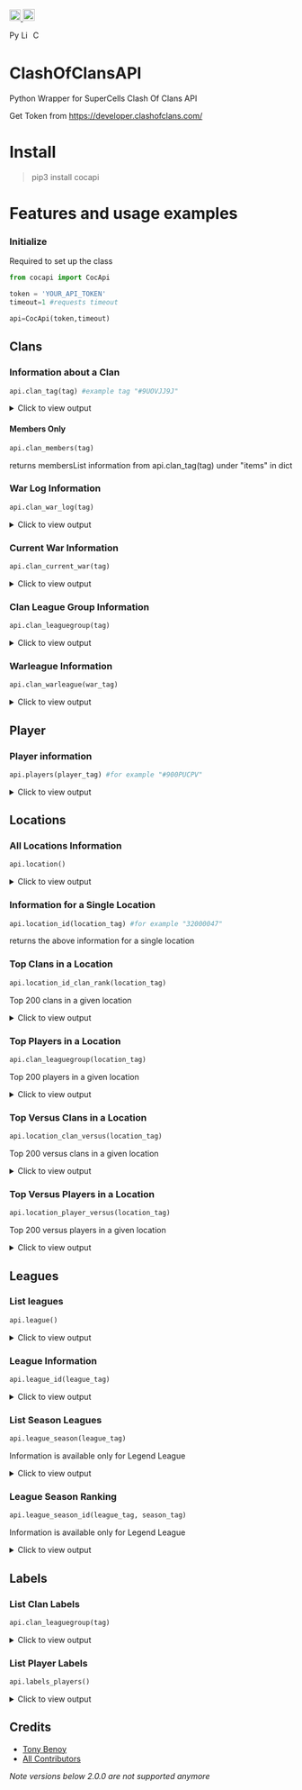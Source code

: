 <p>
    <a href="https://github.com/tonybenoy/cocapi/actions">
        <img src="https://github.com/tonybenoy/cocapi/workflows/mypy/badge.svg" alt="Test Status" height="20">
    </a>
    <a href="https://pypi.org/project/cocapi/"><img src="https://img.shields.io/pypi/v/cocapi" alt="Pypi version" height="21"></a>
</p>
<p>
    <a href="https://www.python.org/downloads/"><img src="https://img.shields.io/badge/python-3.6+-blue.svg" alt="Python version" height="17"></a>
    <a href="https://github.com/tonybenoy/cocapi/blob/master/LICENSE"><img src="https://img.shields.io/github/license/tonybenoy/cocapi" alt="License" height="17"></a>
    <a href="https://github.com/psf/black">
        <img src="https://img.shields.io/badge/code%20style-black-000000.svg" alt="Codestyle Black" height="17">
    </a>
</p>

# ClashOfClansAPI 

Python Wrapper for SuperCells Clash Of Clans API

Get Token from https://developer.clashofclans.com/

# Install

> pip3 install cocapi


# Features and usage examples

### Initialize

Required to set up the class

```python
from cocapi import CocApi

token = 'YOUR_API_TOKEN'
timeout=1 #requests timeout

api=CocApi(token,timeout)
```




## Clans

### Information about a Clan
```python
api.clan_tag(tag) #example tag "#9UOVJJ9J"
```
<details>
 <summary>Click to view output</summary>

```text
{
  "warLeague": {
    "name": {},
    "id": 0
  },
  "memberList": [
    {
      "league": {
        "name": {},
        "id": 0,
        "iconUrls": {}
      },
      "tag": "string",
      "name": "string",
      "role": "string",
      "expLevel": 0,
      "clanRank": 0,
      "previousClanRank": 0,
      "donations": 0,
      "donationsReceived": 0,
      "trophies": 0,
      "versusTrophies": 0
    }
  ],
  "isWarLogPublic": true,
  "tag": "string",
  "warFrequency": "string",
  "clanLevel": 0,
  "warWinStreak": 0,
  "warWins": 0,
  "warTies": 0,
  "warLosses": 0,
  "clanPoints": 0,
  "clanVersusPoints": 0,
  "requiredTrophies": 0,
  "name": "string",
  "location": {
    "localizedName": "string",
    "id": 0,
    "name": "string",
    "isCountry": true,
    "countryCode": "string"
  },
  "type": "string",
  "members": 0,
  "labels": [
    {
      "name": {},
      "id": 0,
      "iconUrls": {}
    }
  ],
  "description": "string",
  "badgeUrls": {}
}
```
</details>

#### Members Only
```python
api.clan_members(tag)
```
returns membersList information from api.clan_tag(tag) under "items" in dict

### War Log Information
```python
api.clan_war_log(tag)
```
<details>
 <summary>Click to view output</summary>
 
```text
{items:
[
  {
    "clan": {
      "destructionPercentage": {},
      "tag": "string",
      "name": "string",
      "badgeUrls": {},
      "clanLevel": 0,
      "attacks": 0,
      "stars": 0,
      "expEarned": 0,
      "members": [
        {
          "tag": "string",
          "name": "string",
          "mapPosition": 0,
          "townhallLevel": 0,
          "opponentAttacks": 0,
          "bestOpponentAttack": {
            "order": 0,
            "attackerTag": "string",
            "defenderTag": "string",
            "stars": 0,
            "destructionPercentage": 0
          },
          "attacks": [
            {
              "order": 0,
              "attackerTag": "string",
              "defenderTag": "string",
              "stars": 0,
              "destructionPercentage": 0
            }
          ]
        }
      ]
    },
    "teamSize": 0,
    "opponent": {
      "destructionPercentage": {},
      "tag": "string",
      "name": "string",
      "badgeUrls": {},
      "clanLevel": 0,
      "attacks": 0,
      "stars": 0,
      "expEarned": 0,
      "members": [
        {
          "tag": "string",
          "name": "string",
          "mapPosition": 0,
          "townhallLevel": 0,
          "opponentAttacks": 0,
          "bestOpponentAttack": {
            "order": 0,
            "attackerTag": "string",
            "defenderTag": "string",
            "stars": 0,
            "destructionPercentage": 0
          },
          "attacks": [
            {
              "order": 0,
              "attackerTag": "string",
              "defenderTag": "string",
              "stars": 0,
              "destructionPercentage": 0
            }
          ]
        }
      ]
    },
    "endTime": "string",
    "result": "string"
  }
], 
"paging": {'cursors': {}}
}
```
</details>

### Current War Information
```python
api.clan_current_war(tag)
```
<details>
 <summary>Click to view output</summary>

```text
{
  "clan": {
    "destructionPercentage": {},
    "tag": "string",
    "name": "string",
    "badgeUrls": {},
    "clanLevel": 0,
    "attacks": 0,
    "stars": 0,
    "expEarned": 0,
    "members": [
      {
        "tag": "string",
        "name": "string",
        "mapPosition": 0,
        "townhallLevel": 0,
        "opponentAttacks": 0,
        "bestOpponentAttack": {
          "order": 0,
          "attackerTag": "string",
          "defenderTag": "string",
          "stars": 0,
          "destructionPercentage": 0
        },
        "attacks": [
          {
            "order": 0,
            "attackerTag": "string",
            "defenderTag": "string",
            "stars": 0,
            "destructionPercentage": 0
          }
        ]
      }
    ]
  },
  "teamSize": 0,
  "opponent": {
    "destructionPercentage": {},
    "tag": "string",
    "name": "string",
    "badgeUrls": {},
    "clanLevel": 0,
    "attacks": 0,
    "stars": 0,
    "expEarned": 0,
    "members": [
      {
        "tag": "string",
        "name": "string",
        "mapPosition": 0,
        "townhallLevel": 0,
        "opponentAttacks": 0,
        "bestOpponentAttack": {
          "order": 0,
          "attackerTag": "string",
          "defenderTag": "string",
          "stars": 0,
          "destructionPercentage": 0
        },
        "attacks": [
          {
            "order": 0,
            "attackerTag": "string",
            "defenderTag": "string",
            "stars": 0,
            "destructionPercentage": 0
          }
        ]
      }
    ]
  },
  "startTime": "string",
  "state": "string",
  "endTime": "string",
  "preparationStartTime": "string"
}
```
</details>

### Clan League Group Information
```python
api.clan_leaguegroup(tag)
```
<details>
 <summary>Click to view output</summary>

```text
{
  "tag": "string",
  "state": "string",
  "season": "string",
  "clans": [
    {
      "tag": "string",
      "clanLevel": 0,
      "name": "string",
      "members": [
        {
          "tag": "string",
          "townHallLevel": 0,
          "name": "string"
        }
      ],
      "badgeUrls": {}
    }
  ],
  "rounds": [
    {
      "warTags": [
        "string"
      ]
    }
  ]
}
```
</details>

### Warleague Information
```python
api.clan_warleague(war_tag)
```
<details>
 <summary>Click to view output</summary>

```text
{
  "tag": "string",
  "state": "string",
  "season": "string",
  "clans": [
    {
      "tag": "string",
      "clanLevel": 0,
      "name": "string",
      "members": [
        {
          "tag": "string",
          "townHallLevel": 0,
          "name": "string"
        }
      ],
      "badgeUrls": {}
    }
  ],
  "rounds": [
    {
      "warTags": [
        "string"
      ]
    }
  ]
}
```
</details>




## Player

### Player information
```python
api.players(player_tag) #for example "#900PUCPV"
```
<details>
 <summary>Click to view output</summary>

```text
{
  "clan": {
    "tag": "string",
    "clanLevel": 0,
    "name": "string",
    "badgeUrls": {}
  },
  "league": {
    "name": {},
    "id": 0,
    "iconUrls": {}
  },
  "townHallWeaponLevel": 0,
  "versusBattleWins": 0,
  "legendStatistics": {
    "previousSeason": {
      "trophies": 0,
      "id": "string",
      "rank": 0
    },
    "previousVersusSeason": {
      "trophies": 0,
      "id": "string",
      "rank": 0
    },
    "bestVersusSeason": {
      "trophies": 0,
      "id": "string",
      "rank": 0
    },
    "legendTrophies": 0,
    "currentSeason": {
      "trophies": 0,
      "id": "string",
      "rank": 0
    },
    "bestSeason": {
      "trophies": 0,
      "id": "string",
      "rank": 0
    }
  },
  "troops": [
    {
      "level": 0,
      "name": {},
      "maxLevel": 0,
      "village": "string"
    }
  ],
  "heroes": [
    {
      "level": 0,
      "name": {},
      "maxLevel": 0,
      "village": "string"
    }
  ],
  "spells": [
    {
      "level": 0,
      "name": {},
      "maxLevel": 0,
      "village": "string"
    }
  ],
  "role": "string",
  "attackWins": 0,
  "defenseWins": 0,
  "townHallLevel": 0,
  "labels": [
    {
      "name": {},
      "id": 0,
      "iconUrls": {}
    }
  ],
  "tag": "string",
  "name": "string",
  "expLevel": 0,
  "trophies": 0,
  "bestTrophies": 0,
  "donations": 0,
  "donationsReceived": 0,
  "builderHallLevel": 0,
  "versusTrophies": 0,
  "bestVersusTrophies": 0,
  "warStars": 0,
  "achievements": [
    {
      "stars": 0,
      "value": 0,
      "name": {},
      "target": 0,
      "info": {},
      "completionInfo": {},
      "village": "string"
    }
  ],
  "versusBattleWinCount": 0
}
```
</details>




## Locations

### All Locations Information
```python
api.location()
```
<details>
 <summary>Click to view output</summary>

```text
{"items":
[
  {
    "localizedName": "string",
    "id": 0,
    "name": "string",
    "isCountry": true,
    "countryCode": "string"
  }
],
"paging": {'cursors': {}}
}
```
</details>

### Information for a Single Location
```python
api.location_id(location_tag) #for example "32000047"
```

returns the above information for a single location

### Top Clans in a Location
```python
api.location_id_clan_rank(location_tag)
```
Top 200 clans in a given location
<details>
 <summary>Click to view output</summary>

```text
{"items":
[
  {
    "clanLevel": 0,
    "clanPoints": 0,
    "location": {
      "localizedName": "string",
      "id": 0,
      "name": "string",
      "isCountry": true,
      "countryCode": "string"
    },
    "members": 0,
    "tag": "string",
    "name": "string",
    "rank": 0,
    "previousRank": 0,
    "badgeUrls": {}
  }
], 
"paging": {'cursors': {}}
}
```
</details>

### Top Players in a Location
```python
api.clan_leaguegroup(location_tag)
```
Top 200 players in a given location
<details>
 <summary>Click to view output</summary>

```text
{"items":
[
  {
    "clan": {
      "tag": "string",
      "name": "string",
      "badgeUrls": {}
    },
    "league": {
      "name": {},
      "id": 0,
      "iconUrls": {}
    },
    "attackWins": 0,
    "defenseWins": 0,
    "tag": "string",
    "name": "string",
    "expLevel": 0,
    "rank": 0,
    "previousRank": 0,
    "trophies": 0
  }
], 
"paging": {'cursors': {}}
}
```
</details>


### Top Versus Clans in a Location
```python
api.location_clan_versus(location_tag)
```
Top 200 versus clans in a given location
<details>
 <summary>Click to view output</summary>

```text
{"items":
[
  {
    "clanPoints": 0,
    "clanVersusPoints": 0
  }
], 
"paging": {'cursors': {}}
}
```
</details>


### Top Versus Players in a Location
```python
api.location_player_versus(location_tag)
```
Top 200 versus players in a given location
<details>
 <summary>Click to view output</summary>

```text
{"items":
[
  {
    "clan": {
      "tag": "string",
      "name": "string",
      "badgeUrls": {}
    },
    "versusBattleWins": 0,
    "tag": "string",
    "name": "string",
    "expLevel": 0,
    "rank": 0,
    "previousRank": 0,
    "versusTrophies": 0
  }
], 
"paging": {'cursors': {}}
}
```
</details>




## Leagues

### List leagues
```python
api.league()
```
<details>
 <summary>Click to view output</summary>

```text
{"items":
[
  {
    "name": {},
    "id": 0,
    "iconUrls": {}
  }
], 
"paging": {'cursors': {}}
}
```
</details>


### League Information
```python
api.league_id(league_tag)
```
<details>
 <summary>Click to view output</summary>

```text
{
  "name": {},
  "id": 0,
  "iconUrls": {}
}
```
</details>


### List Season Leagues
```python
api.league_season(league_tag)
```
Information is available only for Legend League
<details>
 <summary>Click to view output</summary>

```text
{"items":
[
  {
    "id": "string"
  }
], 
"paging": {'cursors': {}}
}
```
</details>


### League Season Ranking
```python
api.league_season_id(league_tag, season_tag)
```
Information is available only for Legend League
<details>
 <summary>Click to view output</summary>

```text
{"items":
[
  {
    "clan": {
      "tag": "string",
      "name": "string",
      "badgeUrls": {}
    },
    "league": {
      "name": {},
      "id": 0,
      "iconUrls": {}
    },
    "attackWins": 0,
    "defenseWins": 0,
    "tag": "string",
    "name": "string",
    "expLevel": 0,
    "rank": 0,
    "previousRank": 0,
    "trophies": 0
  }
], 
"paging": {'cursors': {}}
}
```
</details>




## Labels

### List Clan Labels
```python
api.clan_leaguegroup(tag)
```
<details>
 <summary>Click to view output</summary>

```text
{"items":
[
  {
    "name": {},
    "id": 0,
    "iconUrls": {}
  }
], 
"paging": {'cursors': {}}
}
```
</details>


### List Player Labels
```python
api.labels_players()
```
<details>
 <summary>Click to view output</summary>

```text
{"items":
[
  {
    "name": {},
    "id": 0,
    "iconUrls": {}
  }
], 
"paging": {'cursors': {}}
}
```
</details>


## Credits
- [Tony Benoy](https://github.com/tonybenoy)
- [All Contributors](../../contributors)

*Note versions below 2.0.0 are not supported anymore*
